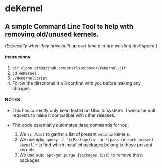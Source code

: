 deKernel
========

## A simple Command Line Tool to help with removing old/unused kernels.
*(Especially when they have built up over time and are waisting disk space.)*

#### Instructions
1. `git clone git@github.com:snarlysodboxer/deKernel.git`
2. `cd deKernel`
3. `./deKernelScript`
4. Follow the directions! It will confirm with you before making any changes.

#### NOTES
* This has currently only been tested on Ubuntu systems. I welcome pull requests to make it compatible with other releases.

* This code essentially automates three commands for you:
  1. We `ls /boot` to gather a list of present `vmlinuz` kernels.
  2. We use `dpkg-query -f '${Package}\n' -W *[pass in each present kernel]*` to find which installed packages belong to those present kernels.
  3. We use `sudo apt-get purge [packages list]` to remove those packages.
